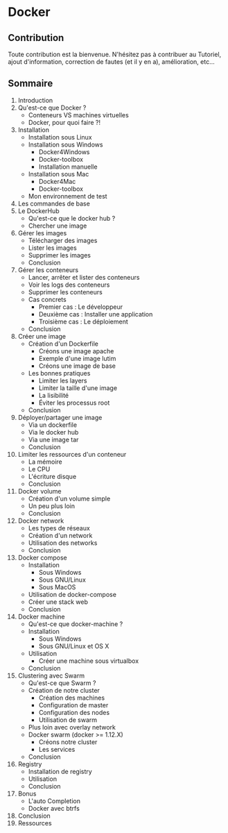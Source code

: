# Docker

## Contribution
Toute contribution est la bienvenue.
N'hésitez pas à contribuer au Tutoriel, ajout d'information, correction de fautes (et il y en a), amélioration, etc...

## Sommaire
1. Introduction
1. Qu'est-ce que Docker ?
   * Conteneurs VS machines virtuelles
   * Docker, pour quoi faire ?!
1. Installation
   * Installation sous Linux
   * Installation sous Windows
      * Docker4Windows
      * Docker-toolbox
      * Installation manuelle
   * Installation sous Mac
      * Docker4Mac
      * Docker-toolbox
   * Mon environnement de test
1. Les commandes de base
1. Le DockerHub
   * Qu'est-ce que le docker hub ?
   * Chercher une image
1. Gérer les images
   * Télécharger des images
   * Lister les images
   * Supprimer les images
   * Conclusion
1. Gérer les conteneurs
   * Lancer, arrêter et lister des conteneurs
   * Voir les logs des conteneurs
   * Supprimer les conteneurs
   * Cas concrets
      * Premier cas : Le développeur
      * Deuxième cas : Installer une application
      * Troisième cas : Le déploiement
   * Conclusion
1. Créer une image
   * Création d'un Dockerfile
      * Créons une image apache
      * Exemple d'une image lutim
      * Créons une image de base
   * Les bonnes pratiques
      * Limiter les layers
      * Limiter la taille d'une image
      * La lisibilité
      * Éviter les processus root
   * Conclusion
1. Déployer/partager une image
   * Via un dockerfile
   * Via le docker hub
   * Via une image tar
   * Conclusion
1. Limiter les ressources d'un conteneur
   * La mémoire
   * Le CPU
   * L'écriture disque
   * Conclusion
1. Docker volume
   * Création d'un volume simple
   * Un peu plus loin
   * Conclusion
1. Docker network
   * Les types de réseaux
   * Création d'un network
   * Utilisation des networks
   * Conclusion
1. Docker compose
   * Installation
      * Sous Windows
      * Sous GNU/Linux
      * Sous MacOS
   * Utilisation de docker-compose
   * Créer une stack web
   * Conclusion
1. Docker machine
   * Qu'est-ce que docker-machine ?
   * Installation
      * Sous Windows
      * Sous GNU/Linux et OS X
   * Utilisation
      * Créer une machine sous virtualbox
   * Conclusion
1. Clustering avec Swarm
   * Qu'est-ce que Swarm ?
   * Création de notre cluster
      * Création des machines
      * Configuration de master
      * Configuration des nodes
      * Utilisation de swarm
   * Plus loin avec overlay network
   * Docker swarm (docker >= 1.12.X)
      * Créons notre cluster
      * Les services
   * Conclusion
1. Registry
   * Installation de registry
   * Utilisation
   * Conclusion
1. Bonus
   * L'auto Completion
   * Docker avec btrfs
1. Conclusion
1. Ressources
